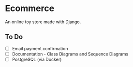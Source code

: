 # Ecommerce

An online toy store made with Django.

## To Do

- [ ] Email payment confirmation
- [ ] Documentation - Class Diagrams and Sequence Diagrams
- [ ] PostgreSQL (via Docker)
